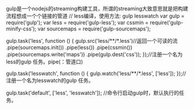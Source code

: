 gulp是一个nodejs的streaming构建工具，所谓的streaming大致意思就是把构建流程想成一个个链接的管道
// less编译，使用方法: gulp lesswatch
var gulp = require('gulp');
var less = require('gulp-less');
var cssmin = require('gulp-minify-css');
var sourcemaps = require('gulp-sourcemaps');

gulp.task('less', function () {
	gulp.src('less/**/*.less')//返回一个可读的流
			.pipe(sourcemaps.init())
			.pipe(less())
			.pipe(cssmin())
			.pipe(sourcemaps.write('maps'))
			.pipe(gulp.dest('css'));
});//注册一个名为less的gulp 任务。pipe(：管道口)

gulp.task('lesswatch', function () {
	gulp.watch('less/**/*.less', ['less']);
});//注册一个名为lesswatch的gulp 任务。

gulp.task('default', ['less', 'lesswatch']); //命令行启动gulp时，默认执行的任务。